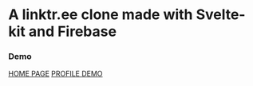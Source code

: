 # A linktr.ee clone made with Svelte-kit and Firebase

### Demo
[HOME PAGE](https://svelte-linktree-clone.vercel.app/)
[PROFILE DEMO](https://svelte-linktree-clone.vercel.app/s0ru)

